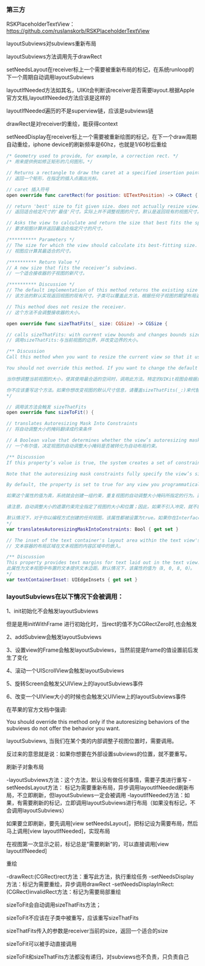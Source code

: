 ### 第三方

RSKPlaceholderTextView：https://github.com/ruslanskorb/RSKPlaceholderTextView

layoutSubviews对subviews重新布局

layoutSubviews方法调用先于drawRect

setNeedsLayout在receiver标上一个需要被重新布局的标记，在系统runloop的下一个周期自动调用layoutSubviews

layoutIfNeeded方法如其名，UIKit会判断该receiver是否需要layout.根据Apple官方文档,layoutIfNeeded方法应该是这样的

 layoutIfNeeded遍历的不是superview链，应该是subviews链

drawRect是对receiver的重绘，能获得context

setNeedDisplay在receiver标上一个需要被重新绘图的标记，在下一个draw周期自动重绘，iphone device的刷新频率是60hz，也就是1/60秒后重绘



```swift
/* Geometry used to provide, for example, a correction rect. */
/* 用来提供例如修正矩形的几何图形。*/

// Returns a rectangle to draw the caret at a specified insertion point.
// 返回一个矩形，在指定的插入点画出光标。

// caret 插入符号
open override func caretRect(for position: UITextPosition) -> CGRect {
```

``` swift
// return 'best' size to fit given size. does not actually resize view. Default is return existing view size
// 返回适合给定尺寸的'最佳'尺寸。实际上并不调整视图的尺寸。默认是返回现有的视图尺寸。

// Asks the view to calculate and return the size that best fits the specified size.
// 要求视图计算并返回最适合指定尺寸的尺寸。

/********** Parameters */
// The size for which the view should calculate its best-fitting size.
// 视图应计算其最适合的尺寸。

/********** Return Value */
// A new size that fits the receiver’s subviews.
// 一个适合接收器的子视图的新尺寸。

/********** Discussion */
// The default implementation of this method returns the existing size of the view. Subclasses can override this method to return a custom value based on the desired layout of any subviews. For example, a UISwitch object returns a fixed size value that represents the standard size of a switch view, and a UIImageView object returns the size of the image it is currently displaying.
// 该方法的默认实现返回视图的现有尺寸。子类可以覆盖此方法，根据任何子视图的期望布局返回一个自定义值。例如，UISwitch对象返回一个固定的尺寸值，代表一个开关视图的标准尺寸，UIImageView对象返回它当前显示的图像的尺寸。

// This method does not resize the receiver.
// 这个方法不会调整接收器的大小。

open override func sizeThatFits(_ size: CGSize) -> CGSize {
```

``` swift
// calls sizeThatFits: with current view bounds and changes bounds size.
// 调用sizeThatFits:与当前视图的边界，并改变边界的大小。

/** Discussion 
Call this method when you want to resize the current view so that it uses the most appropriate amount of space. Specific UIKit views resize themselves according to their own internal needs. In some cases, if a view does not have a superview, it may size itself to the screen bounds. Thus, if you want a given view to size itself to its parent view, you should add it to the parent view before calling this method.

You should not override this method. If you want to change the default sizing information for your view, override the sizeThatFits(_:) instead. That method performs any needed calculations and returns them to this method, which then makes the change.

当你想调整当前视图的大小，使其使用最合适的空间时，调用此方法。特定的UIKit视图会根据自己的内部需要调整自己的大小。在某些情况下，如果一个视图没有一个超级视图，它可能会将自己的大小调整到屏幕的边界。因此，如果你想让一个给定的视图根据它的父视图来调整自己的大小，你应该在调用这个方法之前把它添加到父视图中。

你不应该重写这个方法。如果你想改变视图的默认尺寸信息，请覆盖sizeThatFits(_:)来代替。该方法会执行任何需要的计算并将其返回给该方法，然后由该方法进行更改。
*/

// 调用该方法会触发 sizeThatFits
open override func sizeToFit() {
```



``` swift
// translates Autoresizing Mask Into Constraints
// 将自动调整大小的掩码翻译成约束条件

// A Boolean value that determines whether the view’s autoresizing mask is translated into Auto Layout constraints.
// 一个布尔值，决定视图的自动调整大小掩码是否被转化为自动布局约束。

/** Discussion
If this property’s value is true, the system creates a set of constraints that duplicate the behavior specified by the view’s autoresizing mask. This also lets you modify the view’s size and location using the view’s frame, bounds, or center properties, allowing you to create a static, frame-based layout within Auto Layout.

Note that the autoresizing mask constraints fully specify the view’s size and position; therefore, you cannot add additional constraints to modify this size or position without introducing conflicts. If you want to use Auto Layout to dynamically calculate the size and position of your view, you must set this property to false, and then provide a non ambiguous, nonconflicting set of constraints for the view.

By default, the property is set to true for any view you programmatically create. If you add views in Interface Builder, the system automatically sets this property to false.

如果这个属性的值为真，系统就会创建一组约束，重复视图的自动调整大小掩码所指定的行为。这也允许你使用视图的框架、边界或中心属性来修改视图的大小和位置，允许你在自动布局中创建一个静态的、基于框架的布局。

请注意，自动调整大小的遮罩约束完全指定了视图的大小和位置；因此，如果不引入冲突，就不能添加额外的约束来修改这个大小或位置。如果你想使用自动布局来动态计算视图的大小和位置，你必须将此属性设置为false，然后为视图提供一套不含糊、不冲突的约束。

默认情况下，对于你以编程方式创建的任何视图，该属性都被设置为true。如果你在Interface Builder中添加视图，系统会自动将该属性设置为false。
*/
var translatesAutoresizingMaskIntoConstraints: Bool { get set }

```



``` swift
// The inset of the text container's layout area within the text view's content area.
// 文本容器的布局区域在文本视图的内容区域中的嵌入。

/** Discussion
This property provides text margins for text laid out in the text view. By default the value of this property is (8, 0, 8, 0).
此属性为文本视图中布置的文本提供文本边距。默认情况下，该属性的值为（8, 0, 8, 0）。
*/
var textContainerInset: UIEdgeInsets { get set }
```





### layoutSubviews在以下情况下会被调用：

1、init初始化不会触发layoutSubviews

  但是是用initWithFrame 进行初始化时，当rect的值不为CGRectZero时,也会触发

2、addSubview会触发layoutSubviews

3、设置view的Frame会触发layoutSubviews，当然前提是frame的值设置前后发生了变化

4、滚动一个UIScrollView会触发layoutSubviews

5、旋转Screen会触发父UIView上的layoutSubviews事件

6、改变一个UIView大小的时候也会触发父UIView上的layoutSubviews事件

在苹果的官方文档中强调:

   You should override this method only if the autoresizing behaviors of the subviews do not offer the behavior you want.

 layoutSubviews, 当我们在某个类的内部调整子视图位置时，需要调用。

反过来的意思就是说：如果你想要在外部设置subviews的位置，就不要重写。

 刷新子对象布局

-layoutSubviews方法：这个方法，默认没有做任何事情，需要子类进行重写
-setNeedsLayout方法： 标记为需要重新布局，异步调用layoutIfNeeded刷新布局，不立即刷新，但layoutSubviews一定会被调用
-layoutIfNeeded方法：如果，有需要刷新的标记，立即调用layoutSubviews进行布局（如果没有标记，不会调用layoutSubviews）

如果要立即刷新，要先调用[view setNeedsLayout]，把标记设为需要布局，然后马上调用[view layoutIfNeeded]，实现布局

在视图第一次显示之前，标记总是“需要刷新”的，可以直接调用[view layoutIfNeeded]

重绘

-drawRect:(CGRect)rect方法：重写此方法，执行重绘任务
-setNeedsDisplay方法：标记为需要重绘，异步调用drawRect
-setNeedsDisplayInRect:(CGRect)invalidRect方法：标记为需要局部重绘

 

sizeToFit会自动调用sizeThatFits方法；

sizeToFit不应该在子类中被重写，应该重写sizeThatFits

sizeThatFits传入的参数是receiver当前的size，返回一个适合的size

sizeToFit可以被手动直接调用

sizeToFit和sizeThatFits方法都没有递归，对subviews也不负责，只负责自己